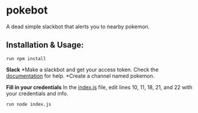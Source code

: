 # pokebot
A dead simple slackbot that alerts you to nearby pokemon.

## Installation & Usage:
```
run npm install
```


**Slack**
	*Make a slackbot and get your access token. Check the [documentation](https://api.slack.com/bot-users) for help.
	*Create a channel named pokemon.

**Fill in your credentials**
In the [index.js](./index.js) file, edit lines 10, 11, 18, 21, and 22 with your credentials and info.

```
run node index.js
```


